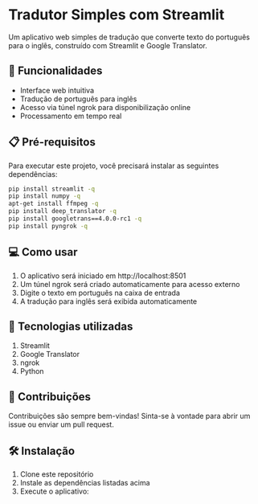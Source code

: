 # Tradutor Simples com Streamlit

Um aplicativo web simples de tradução que converte texto do português para o inglês, construído com Streamlit e Google Translator.

## 🚀 Funcionalidades

- Interface web intuitiva
- Tradução de português para inglês
- Acesso via túnel ngrok para disponibilização online
- Processamento em tempo real

## 📋 Pré-requisitos

Para executar este projeto, você precisará instalar as seguintes dependências:

```bash
pip install streamlit -q
pip install numpy -q
apt-get install ffmpeg -q
pip install deep_translator -q
pip install googletrans==4.0.0-rc1 -q
pip install pyngrok -q
```


## 💻 Como usar

1. O aplicativo será iniciado em http://localhost:8501
2. Um túnel ngrok será criado automaticamente para acesso externo
3. Digite o texto em português na caixa de entrada
4. A tradução para inglês será exibida automaticamente

## 🔧 Tecnologias utilizadas

1. Streamlit
2. Google Translator
3. ngrok
4. Python 

## 👥 Contribuições
Contribuições são sempre bem-vindas! Sinta-se à vontade para abrir um issue ou enviar um pull request.

## 🛠️ Instalação

1. Clone este repositório
2. Instale as dependências listadas acima
3. Execute o aplicativo:

